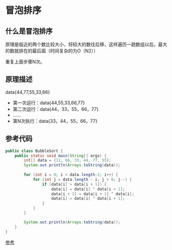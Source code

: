 # 冒泡排序

## 什么是冒泡排序
原理是临近的两个数比较大小，将较大的数往后移，这样遍历一趟数组以后，最大的数就排在的最后面（时间复杂的为O（N2））

重复上面步骤N次。

## 原理描述
data{44,77,55,33,66}
- 第一次运行：data{44,55,33,66,77}
- 第二次运行：data{44，33，55，66，77}
- ......
- 第N次执行：data{33，44，55，66，77}

## 参考代码

```java
public class BubbleSort {
    public static void main(String[] args) {
        int[] data = {11, 66, 33, 44, 77, 55};
        System.out.println(Arrays.toString(data));
        
        for (int i = 0; i < data.length-1; i++) {
            for (int j = data.length - i; j > 0; j--) {
                if (data[i] > data[i + 1]) {
                    data[i] = data[i] ^ data[i + 1];
                    data[i + 1] = data[i + 1] ^ data[i];
                    data[i] = data[i] ^ data[i + 1];
                }
            }
        }

        System.out.println(Arrays.toString(data));
    }
}
```

[参考](https://www.cnblogs.com/googlemeoften/p/5034008.html)